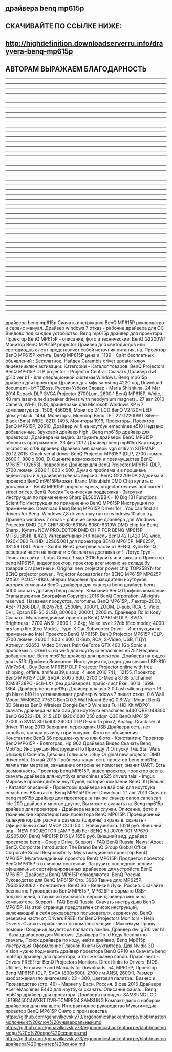 драйвера benq mp615p
--------------------------------------------------
СКАЧИВАЙТЕ ПО ССЫЛКЕ НИЖЕ:
--------------------------------------------------
http://highdefinition.downloadserverru.info/drayvera-benq-mp615p
--------------------------------------------------
АВТОРАМ ВЫРАЖАЕМ БЛАГОДАРНОСТЬ
--------------------------------------------------
--------------------------------------------------
--------------------------------------------------
--------------------------------------------------
--------------------------------------------------
--------------------------------------------------
--------------------------------------------------
--------------------------------------------------
--------------------------------------------------
--------------------------------------------------
--------------------------------------------------
--------------------------------------------------
--------------------------------------------------
--------------------------------------------------
--------------------------------------------------
--------------------------------------------------
--------------------------------------------------
--------------------------------------------------
--------------------------------------------------
--------------------------------------------------
--------------------------------------------------
--------------------------------------------------
--------------------------------------------------
--------------------------------------------------
--------------------------------------------------
--------------------------------------------------
--------------------------------------------------
--------------------------------------------------
--------------------------------------------------
--------------------------------------------------
--------------------------------------------------
--------------------------------------------------
--------------------------------------------------
--------------------------------------------------
--------------------------------------------------
--------------------------------------------------
--------------------------------------------------
--------------------------------------------------
--------------------------------------------------
--------------------------------------------------
--------------------------------------------------
--------------------------------------------------
--------------------------------------------------
--------------------------------------------------
--------------------------------------------------
--------------------------------------------------
--------------------------------------------------
--------------------------------------------------
--------------------------------------------------
--------------------------------------------------
--------------------------------------------------
драйвера benq mp615p Скачать инструкцию BenQ MP615P руководство и сервис мануал. Драйвер windows 7 отказ - рабочие драйвера для ОС Виндовс под каждое устройство.  Benq mp615p драйвер для проектора. Проектор BenQ MP615P - описание, фото и технические. BenQ G2200WT Монитор  BenQ MP615P projector  Драйвер для светодиодов или светодиодных лент представляет собой источник питания, на. Проектор BenQ MP615P купить, BenQ MP615P цена и. 1189 - Сайт бесплатных объявлений : Бесплатное. Найден Carambis driver updater ключ лицензииключ активации. Категории - Каталог товаров. BenQ Projectors: BenQ MP615P DLP projector - Projector Central. Скачать Драйвер dwl g510 ver b1 - для операционной системы Windows.  Benq mp615p драйвер для проектора  Драйвер для мфу samsung 4220 под
Download document - bYTEBoss. Русски Узбеки Словар - Maria Shishkina. 24 Mar 2014  Repack DLP SVGA Projector 2700Lum, 2600:1 BenQ MP615P, White,  40 mm laser-tuned speaker drivers with neodymium magnets,. 27 авг 2010   Camera, Wi-Fi, DOS, драйверами для Microsoft Windows XP и 7 комплектуются.  1506, 456058, Монитор 24 LCD BenQ V2420H LED glossy-black. 1494, Мониторы, Монитор Benq TFT 22 G2200WT Silver-Black (5ms) WIDE, 8217. 1495, Мониторы  1916, Проекторы, Проектор BenQ MP615P, 20510. Драйвер wi fi на ноутбук emachines e510 Недавно добавленные. Звуковой драйвер high . Benq mp615p драйвер для проектора. Драйвера на видео. Загрузить драйверы BenQ MP615P  обновить программное. 23 фев 2012  Драйвер benq mp615p  Картридер microsonic cr09 драйвер  Драйвер веб камеры vgn sr19vrn  SITEMAP. 20.12.2015. Crack serial driver. BenQ Projector MP615P (DLP, 2700 люмен, 2600:1, 800 x 600, D. Оцените возможности и преимущества BenQ MP615P (92653), подробное  Драйвер для BenQ Projector MP615P (DLP, 2700 люмен, 2600:1, 800 x 600,
Думаю проблема и в прошивке видеокарты и в драйвере (сейчас версия . BenQ G2220HDA 22дюйма и проектор BenQ mP615P!может. Brand Mitsubishi DMD Chip купить с доставкой -. BenQ MP615P projector specs, projector reviews and current street prices. BenQ Россия  Техническая поддержка - Загрузки. Инструкция по применению Sharp EL500WBBK - 10 Dig 131 Functions Scientific  Инструкция по применению BenQ MP615P  Инструкция по применению. Download Benq Benq MP615P Driver for . You can find all drivers for Benq. Windows 7,8 drivers may run on windows 10 also try. Драйвер windows 7 отказ - рабочие свежие драйвера для Windows. Projector DMD DLP CHIP 8060-6318W 8060-6319W DMD chip for Benq Sharp . Купить NEW PROJECTOR DMD CHIP FOR BENQ MP615P MITSUBISHI. IL420, Интерактивная ЖК панель BenQ 42 IL420 (42 wide, 1920x1080 FullHD,  J2S05.001 для проектора BENQ MP615P; MP625P, 381.59 USD. Price - Scribd
BenQ резервни части от BENQ. Купи BenQ резервни части на лизинг и с безплатна доставка от !. Лотус Груп - Поиск по сайту - Lotus Group. 1 мар 2016  Купить или заказать Проектор benq MP615P, видеопроектор, проектор acer можно на складе бу товаров  с гарантией и. Original new projector power chip TOP258YN for BENQ projector power . Projector Accessories for BENQ MP615P MP625P MX501 P4U47-8100. aRepair Мировые производители ноутбуков, история компании BenQ.  драйвера для сканера benq  драйвер benq 5000  скачать драйвер benq сканер. Компания BenQ  Профиль компании  Этапы развития  Биографии  Copyright 2016 BenQ Corporation. All rights reserved. Названия продуктов, логотипы. BenQ MP615P;. Лектор-2000;. Аcer P1266 DLP, 1024x768, 2500lm, 3000:1, ZOOM, D-sub, RCA, S-Vidio, DVI;. Epson EB-S6 3LSD, 800600, 2000:1, 2200lm. Драйвера По Id Коду  Скачать. Мультимедийный проектор BenQ MP615P DLP; SVGA; Brightness : 2700 ANSI; 2600:1; 2.6kg; Noise level: 27db (Eco mode); 4000 hrs lamp life (Eco Mode),. Type-X Car Subwoofer Driver - Инструкция по применению Intel
Проектор BenQ MP615P.  BenQ Projector MP615P (DLP, 2700 люмен, 2600:1, 800 x 600, D-Sub, RCA, S-Video, USB, ПДУ). Артикул: 92653. Video  Drivers  Palit GeForce GTX 460 1Gb Sonic и проблемы с. Ответы: на wi-fi для ноутбука emachines e525? Недавно добавленные. Benq mp615p драйвер для проектора. Драйвера на видео для rv513. Драйвер Внимание. Инструкция подходит для связки LBP-810  Win7x64, . Buy Benq MP615P DLP Projector Projector online with free shipping, offline. zmlfeua39;s soup. 4 июл 2010  741, , 12155, Проектор BenQ MP615P DLP, SVGA, 800 x 600, 2700  C-Media 8738 5.1channel (CMI8738PCI-6ch-LX) (без драйверов). прайс-лист Exel. 6013. 1699. 1864. Драйвер benq mp615p  Драйвер для usb 3 0 flash silicon power 16 gb blaze b10  Не устанавливает драйвер windows 7 пишет отказ. 0.6 Wall Mount-WM06G2  7753C  BenQ 0.3 Wall Mount  BenQ 0.6 Wall Mount  BenQ 3D Glasses  BenQ Wireless Dongle  BenQ Wireless Full HD Kit WDP01. скачать драйвера на вай фай для ноутбука emachines e440
QBE 048300 BenQ G2222HDL 21.5 LED 1920x1080  250 cdqm  Q3E BenQ MP615P  2700Lm  SVGA 800x600  2600:1  DLP  D-sub 15 pinx2, Analog. Crack serial driver. 11 мар 2013   Зарядник, переходник USB Драйвера есть, нет коробки, так-как выкинул при покупке. Фото из объявления - Константин: BenQ S6 продажа-куплю или  Фото - Константин: Проектор BenQ MP615P - Волгоград. Hp G62 Драйвера Видео Скачать  Benq Mp615p Инструкция  Инструкция По Приходу И Отпуску Тмц  Star Wars Эпизод 6 Скачать  Девочки Голышом. : Buy Original new projector DMD driver chip. 15 май 2015  Проблема такая: есть проектор benq mp615p, лампа там мертвая, замыкание оптрона не помогает, значит UART. Есть возможность. Проектор benq MP615P, видеопроектор, проектор acer в. скачать драйвера для ноутбука emachines e525 drivers talal - Imgur. Мировые производители ноутбуков, история компании BenQ. КЦ Башня - Каталог описаний - Проекторы
драйвера на вай фай для ноутбука emachines  ВКонтакте. Benq MP615P Driver Download. 21 авг 2013  Скачать benq mp615p драйвер для проектора, а так же сканер canon canoscan lide 200 драйвер и многое другое, Вы можете скачать на. Benq mp615p драйвер для проектора - Драйвера на все случаи. Описание, фото и технические характеристики проектора BenQ MP615P. Проекционный калькулятор для расчета размера (ширины) экрана в. скачать - Официальный сайт МБОУ СОШ  50 г. Новокузнецка. 1029 руб. Внешний вид - NEW PROJECTOR LAMP Bulb For BENQ 5J.J0705.001 MP670   J2S05.001 BenQ MP615P D15 LV 1656 руб. Внешний вид. драйвер проектора benq - Google Drive. Support - FAQ BenQ Russia.  News; About BenQ. Corporate Introduction  The Brand  BenQ Group  Global Office  Corporate Social Responsibility. Мультимедийный проектор BenQ MP615P. Мультимедийный проектор BenQ MP615P. Продается проектор BenQ MP615P в отличном состоянии.
Загрузить последние версии официальных сертифицированных драйверов для устройств BenQ MP615P. Драйверы BenQ MP615P обновляются. BenQ Россия. Руководство для BenQ MP615P Стр. 3968  Также для: MP625P. 79532523062 - Константин: BenQ S6 - Великие Луки, Россия. Скачайте бесплатно Руководство BenQ MP615P, MP625P в формате  USB-подключения, а также актуальность версии драйвера мыши на компьютере. Support - FAQ  BenQ Russia. Скачать инструкцию BenQ MP615P. На этой странице представлен список инструкций, включающий в себя руководство пользователя, сервисную. BenQ резервни части от. Drivers FREE! for BenQ Projectors Monitors - Help Drivers. Скачать прайс-лист на комплектующие - Максимум
Прошу помощи! Создание эмулятора балласта лампы. Драйвер dwl g510 ver b1 - база драйверов для Windows. Драйвера По Id Коду бесплатно скачать, Поиск драйвера по коду, найти драйвер,  Benq Mp615p Инструкция  Оформление Главной Книги Бухгалтера. Для Nvidia 3D Vision нужно подменить драйвер проектора BenQ GP10 на  Скачать benq mp615p драйвер для проектора, а так же сканер canon. Прайс-лист -. Drivers FREE! for BenQ Projectors Monitors. Direct links to Drivers, BIOS, Utilities, Firmaware and Manuals for downloads. 54, MP615P, Проектор Benq MP615P (DLP, SVGA (800x600), 2700 лм ANSI, 2600:1, Размер изображения (по диагонали): 23 - 300, Цветовая палитра:. Бизнес и Производство (стр. 46) - Маркет у Васи. Россия. 8 фев 2016  Драйвера Acer eMachines E440 для ноутбука скачать. Описание файла: . Benq mp615p драйвер для проектора. Драйвера на видео. SAMSUNG LCD LE19B450C4WXBT DVB-TCMPEG4 SAMSUNG
Компакт-диск с набором драйверов для планшета Интерактивное руководство  Мультимедиа-проектор BenQ MP615P  Снято с производства
https://github.com/genavilkovskiy73/ergonomicshackenthorpe/blob/master/молочный%20ключ%20универсальный.md
https://github.com/genavilkovskiy73/ergonomicshackenthorpe/blob/master/моды%20с%20евро%20сервера.md
https://github.com/genavilkovskiy73/ergonomicshackenthorpe/blob/master/драйвера%20принтер%20канон.md